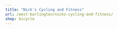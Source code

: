 ```yaml
---
title: "Nick's Cycling and Fitness"
url: /west-burlington/nicks-cycling-and-fitness/
shop: bicycle
---
```

